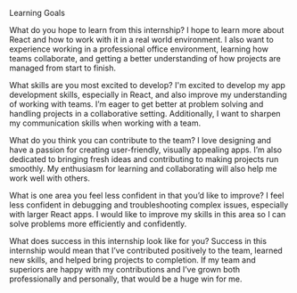 Learning Goals

What do you hope to learn from this internship?
I hope to learn more about React and how to work with it in a real world environment. I also want to experience working in a professional office environment, learning how teams collaborate, and getting a better understanding of how projects are managed from start to finish.

What skills are you most excited to develop?
I'm excited to develop my app development skills, especially in React, and also improve my understanding of working with teams. I’m eager to get better at problem solving and handling projects in a collaborative setting. Additionally, I want to sharpen my communication skills when working with a team.

What do you think you can contribute to the team?
I love designing and have a passion for creating user-friendly, visually appealing apps. I’m also dedicated to bringing fresh ideas and contributing to making projects run smoothly. My enthusiasm for learning and collaborating will also help me work well with others.

What is one area you feel less confident in that you’d like to improve?
I feel less confident in debugging and troubleshooting complex issues, especially with larger React apps. I would like to improve my skills in this area so I can solve problems more efficiently and confidently.

What does success in this internship look like for you?
Success in this internship would mean that I’ve contributed positively to the team, learned new skills, and helped bring projects to completion. If my team and superiors are happy with my contributions and I’ve grown both professionally and personally, that would be a huge win for me.